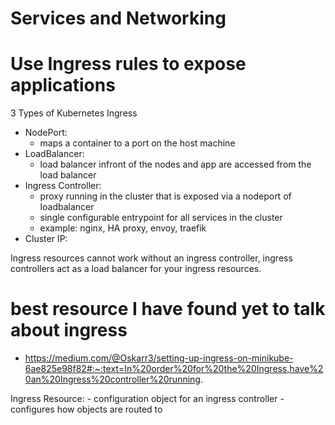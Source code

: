 # Services and Networking 

# Use Ingress rules to expose applications 

3 Types of Kubernetes Ingress
- NodePort: 
    - maps a container to a port on the host machine 
- LoadBalancer: 
    - load balancer infront of the nodes and app are accessed from the load balancer 
- Ingress Controller: 
    - proxy running in the cluster that is exposed via a nodeport of loadbalancer
    - single configurable entrypoint for all services in the cluster
    - example: nginx, HA proxy, envoy, traefik
- Cluster IP:

Ingress resources cannot work without an ingress controller, ingress controllers act as a load balancer for your ingress resources.

# best resource I have found yet to talk about ingress
 - https://medium.com/@Oskarr3/setting-up-ingress-on-minikube-6ae825e98f82#:~:text=In%20order%20for%20the%20Ingress,have%20an%20Ingress%20controller%20running.


Ingress Resource: 
    - configuration object for an ingress controller
    - configures how objects are routed to

